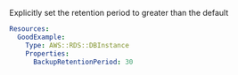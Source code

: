 
Explicitly set the retention period to greater than the default

```yaml
Resources:
  GoodExample:
    Type: AWS::RDS::DBInstance
    Properties:
      BackupRetentionPeriod: 30
```


